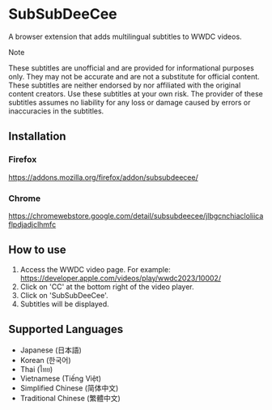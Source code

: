 # SubSubDeeCee

A browser extension that adds multilingual subtitles to WWDC videos.

> [!NOTE]
> These subtitles are unofficial and are provided for informational purposes only. They may not be accurate and are not a substitute for official content. These subtitles are neither endorsed by nor affiliated with the original content creators. Use these subtitles at your own risk. The provider of these subtitles assumes no liability for any loss or damage caused by errors or inaccuracies in the subtitles.

## Installation

### Firefox

https://addons.mozilla.org/firefox/addon/subsubdeecee/

### Chrome

https://chromewebstore.google.com/detail/subsubdeecee/jlbgcnchiacloliicaflpdjadjclhmfc

## How to use

1. Access the WWDC video page. For example: https://developer.apple.com/videos/play/wwdc2023/10002/
1. Click on 'CC' at the bottom right of the video player.
1. Click on 'SubSubDeeCee'.
1. Subtitles will be displayed.

## Supported Languages

* Japanese (日本語)
* Korean (한국어)
* Thai (ไทย)
* Vietnamese (Tiếng Việt)
* Simplified Chinese (简体中文)
* Traditional Chinese (繁體中文)
